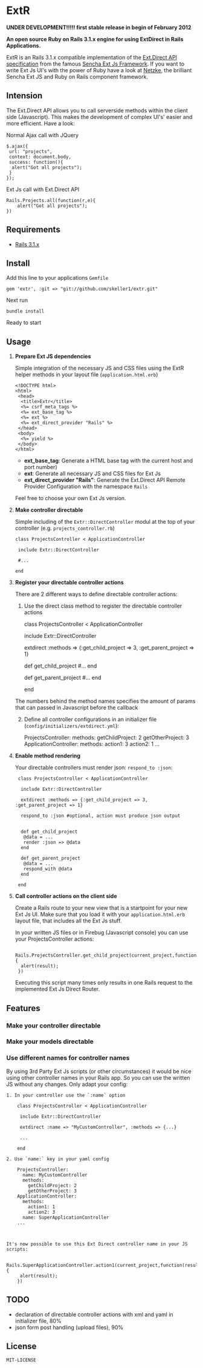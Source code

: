 # __ExtR__


__UNDER DEVELOPMENT!!!!! first stable release in begin of February 2012__

__An open source Ruby on Rails 3.1.x engine for using ExtDirect in Rails Applications.__

ExtR is an Rails 3.1.x compatible implementation of the [Ext.Direct API specification](http://bla.de) from the famous [Sencha Ext Js Framework](http://www.sencha.com/). If you want to write Ext Js UI's with the power of Ruby have a look at [Netzke](http://netzke.org/), the brilliant Sencha Ext JS and Ruby on Rails component framework.






## Intension

The Ext.Direct API allows you to call serverside methods within the client side (Javascript). This makes the development of complex UI's' easier and more efficient. Have a look:


Normal Ajax call with JQuery

    $.ajax({
     url: "projects",
     context: document.body,
     success: function(){
      alert("Got all projects");
     }
    });


Ext Js call with Ext.Direct API

    Rails.Projects.all(function(r,e){
        alert("Got all projects");
    })


## Requirements

* [Rails 3.1.x](http://github.com/rails/rails)


## Install

Add this line to your applications `Gemfile`

    gem 'extr', :git => "git://github.com/skeller1/extr.git"

Next run

    bundle install

Ready to start


## Usage

1.  __Prepare Ext JS dependencies__

    Simple integration of the necessary JS and CSS files using the ExtR helper methods in your layout file (`application.html.erb`)

        <!DOCTYPE html>
        <html>
         <head>
          <title>Extr</title>
          <%= csrf_meta_tags %>
          <%= ext_base_tag %>
          <%= ext %>
          <%= ext_direct_provider "Rails" %>
         </head>
         <body>
          <%= yield %>
         </body>
        </html>

    -   __ext_base_tag__: Generate a HTML base tag with the current host and port number)
    -   __ext__: Generate all necessary JS and CSS files for Ext Js
    -   __ext_direct_provider "Rails"__: Generate the Ext.Direct API Remote Provider Configuration with the namespace `Rails`

    Feel free to choose your own Ext Js version.


2.  __Make controller directable__

    Simple including of the `Extr::DirectController` modul at the top of your controller (e.g. `projects_controller.rb`)

        class ProjectsController < ApplicationController

         include Extr::DirectController

         #...

        end


3.  __Register your directable controller actions__

    There are 2 different ways to define directable controller actions:

    1. Use the direct class method to register the directable controller actions

        class ProjectsController < ApplicationController

         include Extr::DirectController

         extdirect :methods => {:get_child_project => 3, :get_parent_project => 1}

         def get_child_project
          #...
         end

         def get_parent_project
          #...
         end

        end


    The numbers behind the method names specifies the amount of params that can passed in Javascript before the callback

    2. Define all controller configurations in an initializer file (`config/initializers/extdirect.yml`):

        ProjectsController:
          methods:
            getChildProject: 2
            getOtherProject: 3
        ApplicationController:
          methods:
            action1: 3
            action2: 1
        ...


4. __Enable method rendering__

    Your directable controllers must render json: `respond_to :json`:

        class ProjectsController < ApplicationController

         include Extr::DirectController

         extdirect :methods => {:get_child_project => 3, :get_parent_project => 1}

         respond_to :json #optional, action must produce json output


         def get_child_project
          @data = ...
          render :json => @data
         end

         def get_parent_project
          @data = ...
          respond_with @data
         end

        end


5. __Call controller actions on the client side__

    Create a Rails route to your new view that is a startpoint for your new Ext Js UI. Make sure that you load it with your `application.html.erb` layout file, that includes all the Ext Js stuff.

    In your written JS files or in Firebug (Javascript console) you can use your ProjectsController actions:

        Rails.ProjectsController.get_child_project(current_project,function(result,e){
         alert(result);
        })



    Executing this script many times only results in one Rails request to the implemented Ext Js Direct Router.

## Features


### Make your controller directable

### Make your models directable

### Use different names for controller names
By using 3rd Party Ext Js scripts (or other circumstances) it would be nice using other controller names in your Rails app. So you can use the written JS without any changes. Only adapt your config:


    1. In your controller use the `:name` option

        class ProjectsController < ApplicationController

         include Extr::DirectController

         extdirect :name => "MyCustomController", :methods => {...}

         ...

        end

    2. Use `name:` key in your yaml config

        ProjectsController:
          name: MyCustomController
          methods:
            getChildProject: 2
            getOtherProject: 3
        ApplicationController:
          methods:
            action1: 1
            action2: 3
          name: SuperApplicationController
        ...



    It's now possible to use this Ext Direct controller name in your JS scripts:

        Rails.SuperApplicationController.action1(current_project,function(result,e){
         alert(result);
        })


## TODO

* declaration of directable controller actions with xml and yaml in initializer file, 80%
* json form post handling (upload files), 90%

## License

    MIT-LICENSE

